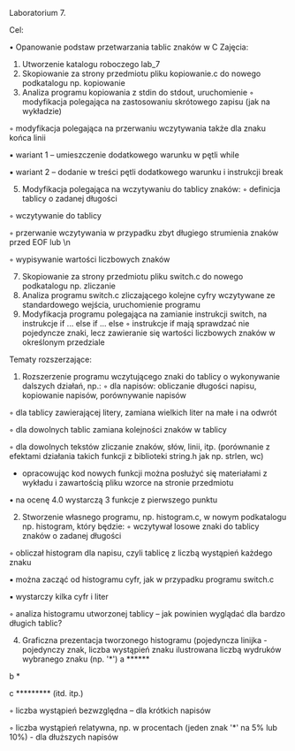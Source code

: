 Laboratorium 7.

Cel:

• Opanowanie podstaw przetwarzania tablic znaków w C
Zajęcia:

1. Utworzenie katalogu roboczego lab_7
2. Skopiowanie za strony przedmiotu pliku kopiowanie.c do nowego podkatalogu np. kopiowanie
3. Analiza programu kopiowania z stdin do stdout, uruchomienie
◦ modyfikacja polegająca na zastosowaniu skrótowego zapisu (jak na wykładzie)

◦ modyfikacja polegająca na przerwaniu wczytywania także dla znaku końca linii

▪ wariant 1 – umieszczenie dodatkowego warunku w pętli while

▪ wariant 2 – dodanie w treści pętli dodatkowego warunku i instrukcji break

5. Modyfikacja polegająca na wczytywaniu do tablicy znaków:
◦ definicja tablicy o zadanej długości

◦ wczytywanie do tablicy

◦ przerwanie wczytywania w przypadku zbyt długiego strumienia znaków przed EOF lub \n

◦ wypisywanie wartości liczbowych znaków

7. Skopiowanie za strony przedmiotu pliku switch.c do nowego podkatalogu np. zliczanie
8. Analiza programu switch.c zliczającego kolejne cyfry wczytywane ze standardowego wejścia,
uruchomienie programu
9. Modyfikacja programu polegająca na zamianie instrukcji switch, na instrukcje if ... else if ... else
◦ instrukcje if mają sprawdzać nie pojedyncze znaki, lecz zawieranie się wartości liczbowych znaków
w określonym przedziale

Tematy rozszerzające:
1. Rozszerzenie programu wczytującego znaki do tablicy o wykonywanie dalszych działań, np.:
◦ dla napisów: obliczanie długości napisu, kopiowanie napisów, porównywanie napisów

◦ dla tablicy zawierającej litery, zamiana wielkich liter na małe i na odwrót

◦ dla dowolnych tablic zamiana kolejności znaków w tablicy

◦ dla dowolnych tekstów zliczanie znaków, słów, linii, itp. (porównanie z efektami działania takich
funkcji z biblioteki string.h jak np. strlen, wc)

- opracowując kod nowych funkcji można posłużyć się materiałami z wykładu i zawartością pliku
wzorce na stronie przedmiotu

• na ocenę 4.0 wystarczą 3 funkcje z pierwszego punktu

2. Stworzenie własnego programu, np. histogram.c, w nowym podkatalogu np. histogram, który będzie:
◦ wczytywał losowe znaki do tablicy znaków o zadanej długości

◦ obliczał histogram dla napisu, czyli tablicę z liczbą wystąpień każdego znaku

▪ można zacząć od histogramu cyfr, jak w przypadku programu switch.c

▪ wystarczy kilka cyfr i liter

◦ analiza histogramu utworzonej tablicy – jak powinien wyglądać dla bardzo długich tablic?

4. Graficzna prezentacja tworzonego histogramu (pojedyncza linijka - pojedynczy znak, liczba wystąpień
znaku ilustrowana liczbą wydruków wybranego znaku (np. '*')
a ******

b *

c ********* (itd. itp.)

◦ liczba wystąpień bezwzględna – dla krótkich napisów

◦ liczba wystąpień relatywna, np. w procentach (jeden znak '*' na 5% lub 10%) - dla dłuższych
napisów
